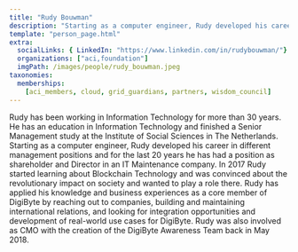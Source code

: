 ```yaml
---
title: "Rudy Bouwman"
description: "Starting as a computer engineer, Rudy developed his career in different management positions and for the last 20 years."
template: "person_page.html"
extra:
  socialLinks: { LinkedIn: "https://www.linkedin.com/in/rudybouwman/"}
  organizations: ["aci,foundation"]
  imgPath: /images/people/rudy_bouwman.jpeg
taxonomies:
  memberships:
    [aci_members, cloud, grid_guardians, partners, wisdom_council]
---
```


Rudy has been working in Information Technology for more than 30 years. He has an education in Information Technology and finished a Senior Management study at the Institute of Social Sciences in The Netherlands. Starting as a computer engineer, Rudy developed his career in different management positions and for the last 20 years he has had a position as shareholder and Director in an IT Maintenance company. In 2017 Rudy started learning about Blockchain Technology and was convinced about the revolutionary impact on society and wanted to play a role there. Rudy has applied his knowledge and business experiences as a core member of DigiByte by reaching out to companies, building and maintaining international relations, and looking for integration opportunities and development of real-world use cases for DigiByte. Rudy was also involved as CMO with the creation of the DigiByte Awareness Team back in May 2018.